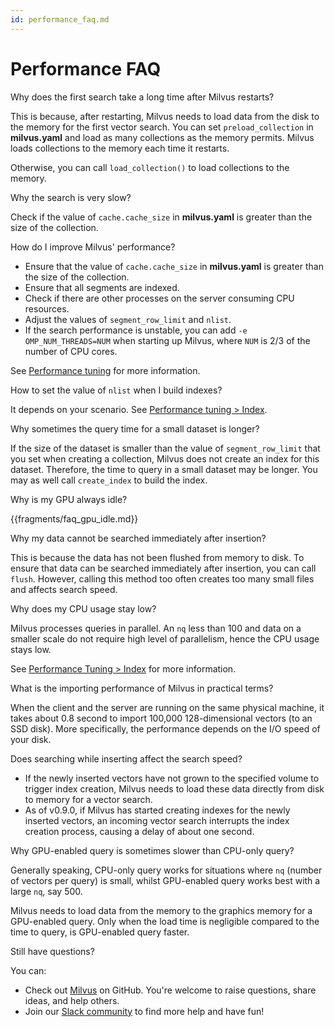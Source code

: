 ```yaml
---
id: performance_faq.md
---
```


# Performance FAQ

<div class="faq-header" id="1">Why does the first search take a long time after Milvus restarts?</div>

This is because, after restarting, Milvus needs to load data from the disk to the memory for the first vector search. You can set `preload_collection` in **milvus.yaml** and load as many collections as the memory permits. Milvus loads collections to the memory each time it restarts. 

Otherwise, you can call `load_collection()` to load collections to the memory.

<div class="faq-header" id="2">Why the search is very slow?</div>

Check if the value of `cache.cache_size` in **milvus.yaml** is greater than the size of the collection.

<div class="faq-header" id="3">How do I improve Milvus' performance?</div>

- Ensure that the value of `cache.cache_size` in **milvus.yaml** is greater than the size of the collection.
- Ensure that all segments are indexed. 
- Check if there are other processes on the server consuming CPU resources.
- Adjust the values of `segment_row_limit` and `nlist`.
- If the search performance is unstable, you can add `-e OMP_NUM_THREADS=NUM` when starting up Milvus, where `NUM` is 2/3 of the number of CPU cores. 

See [Performance tuning](tuning.md) for more information. 

<div class="faq-header" id="4">How to set the value of <code>nlist</code> when I build indexes?</div>

It depends on your scenario. See [Performance tuning > Index](tuning.md#Index).

<div class="faq-header" id="5">Why sometimes the query time for a small dataset is longer?</div>

If the size of the dataset is smaller than the value of `segment_row_limit` that you set when creating a collection, Milvus does not create an index for this dataset. Therefore, the time to query in a small dataset may be longer. You may as well call `create_index` to build the index.


<div class="faq-header" id="6">Why is my GPU always idle?</div>

{{fragments/faq_gpu_idle.md}}

<div class="faq-header" id="7">Why my data cannot be searched immediately after insertion?</div>

This is because the data has not been flushed from memory to disk. To ensure that data can be searched immediately after insertion, you can call `flush`. However, calling this method too often creates too many small files and affects search speed.

<div class="faq-header" id="8">Why does my CPU usage stay low?</div>

Milvus processes queries in parallel. An `nq` less than 100 and data on a smaller scale do not require high level of parallelism, hence the CPU usage stays low.


See [Performance Tuning > Index](tuning.md#Index) for more information.

<div class="faq-header" id="9">What is the importing performance of Milvus in practical terms?</div>

When the client and the server are running on the same physical machine, it takes about 0.8 second to import 100,000 128-dimensional vectors (to an SSD disk). More specifically, the performance depends on the I/O speed of your disk.

<div class="faq-header" id="10">Does searching while inserting affect the search speed?</div>

- If the newly inserted vectors have not grown to the specified volume to trigger index creation, Milvus needs to load these data directly from disk to memory for a vector search.
- As of v0.9.0, if Milvus has started creating indexes for the newly inserted vectors, an incoming vector search interrupts the index creation process, causing a delay of about one second.

<div class="faq-header" id="11">Why GPU-enabled query is sometimes slower than CPU-only query?</div>

Generally speaking, CPU-only query works for situations where `nq` (number of vectors per query) is small, whilst GPU-enabled query works best with a large `nq`, say 500.

Milvus needs to load data from the memory to the graphics memory for a GPU-enabled query. Only when the load time is negligible compared to the time to query, is GPU-enabled query faster.

<div class="faq-header" id="12">Still have questions?</div>

You can:

- Check out [Milvus](https://github.com/milvus-io/milvus/issues) on GitHub. You're welcome to raise questions, share ideas, and help others.
- Join our [Slack community](https://join.slack.com/t/milvusio/shared_invite/enQtNzY1OTQ0NDI3NjMzLWNmYmM1NmNjOTQ5MGI5NDhhYmRhMGU5M2NhNzhhMDMzY2MzNDdlYjM5ODQ5MmE3ODFlYzU3YjJkNmVlNDQ2ZTk) to find more help and have fun!